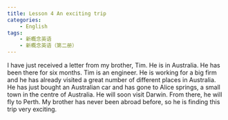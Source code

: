 ```yaml
---
title: Lesson 4 An exciting trip
categories: 
    - English
tags:
    - 新概念英语
    - 新概念英语（第二册）
---
```

I have just received a letter from my brother, Tim. He is in Australia. He has been there for six months. Tim is an engineer. 
He is working for a big firm and he has already visited a great number of different places in Australia. He has just bought an Australian car and has gone to Alice springs, a small town in the centre of Australia. He will soon visit Darwin. From there, he will fly to Perth. My brother has never been abroad before, so he is finding this trip very exciting. 